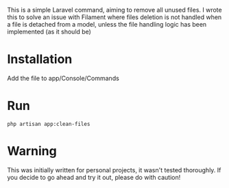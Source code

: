 This is a simple Laravel command, aiming to remove all unused files. I wrote this to solve an issue with Filament where files deletion is not handled when a file is detached from a model, unless the file handling logic has been implemented (as it should be)

# Installation

Add the file to app/Console/Commands

# Run

<code>php artisan app:clean-files</code>

# Warning

This was initially written for personal projects, it wasn't tested thoroughly. If you decide to go ahead and try it out, please do with caution!
